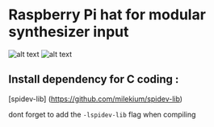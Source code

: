 # Raspberry Pi hat for modular synthesizer input

![alt text](https://github.com/juthomas/Raspberry_pi_modular_shield/blob/master/README_images/Analog_Front.png)
![alt text](https://github.com/juthomas/Raspberry_pi_modular_shield/blob/master/README_images/Analog_Back.png)

## Install dependency for C coding :

[spidev-lib] (https://github.com/milekium/spidev-lib)

dont forget to add the `-lspidev-lib` flag when compiling